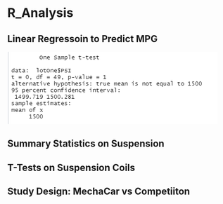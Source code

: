 # R_Analysis


## Linear Regressoin to Predict MPG


![Lot1.PNG](https://github.com/crabrandoom/R_Analysis/blob/main/Lot1.PNG)


## Summary Statistics on Suspension

## T-Tests on Suspension Coils

## Study Design: MechaCar vs Competiiton
